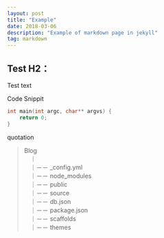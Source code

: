 ```yaml
---
layout: post
title: "Example"
date: 2018-03-06 
description: "Example of markdown page in jekyll"
tag: markdown
---   
```




## Test H2：
Test text

Code Snippit
```c
int main(int argc, char** argvs) {
    return 0;
}
```
quotation
> Blog        
> 　｜        
> 　｜－－ _config.yml       
> 　｜－－ node_modules      
> 　｜－－ public                
> 　｜－－ source                                                  
> 　｜－－ db.json	          
> 　｜－－ package.json          
> 　｜－－ scaffolds          
> 　｜－－ themes            　　　　　
　　　
